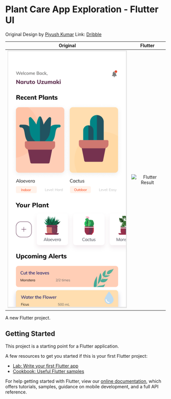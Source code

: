 # Plant Care App Exploration - Flutter UI

Original Design by [Piyush Kumar](https://dribbble.com/piyushsingh22) Link: [Dribble](https://dribbble.com/shots/9933802-Plant-Care-App-Exploration)




| Original        | Flutter| 
| ------------- |:-------------:| 
| ![Original](https://github.com/jhonattanS/flutter_plants/blob/master/demo/Plantas_Layout.png?raw=true)   | ![Flutter Result](https://github.com/jhonattanS/flutter_plants/blob/master/demo/Plantas_Final.gif?raw=true) | 

A new Flutter project.

## Getting Started

This project is a starting point for a Flutter application.

A few resources to get you started if this is your first Flutter project:

- [Lab: Write your first Flutter app](https://flutter.dev/docs/get-started/codelab)
- [Cookbook: Useful Flutter samples](https://flutter.dev/docs/cookbook)

For help getting started with Flutter, view our
[online documentation](https://flutter.dev/docs), which offers tutorials,
samples, guidance on mobile development, and a full API reference.
